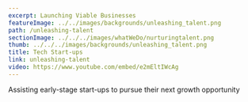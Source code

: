```yaml
---
excerpt: Launching Viable Businesses
featureImage: ../../images/backgrounds/unleashing_talent.png
path: /unleashing-talent
sectionImage: ../../../images/whatWeDo/nurturingtalent.png
thumb: ../../../images/backgrounds/unleashing_talent.png
title: Tech Start-ups
link: unleashing-talent
video: https://www.youtube.com/embed/e2mEltIWcAg
---
```

Assisting early-stage start-ups to pursue their next growth opportunity